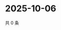 # 2025-10-06

共 0 条

<!-- BEGIN ZHIHUVIDEO -->
<!-- 最后更新时间 Mon Oct 06 2025 12:13:43 GMT+0800 (China Standard Time) -->

<!-- END ZHIHUVIDEO -->
